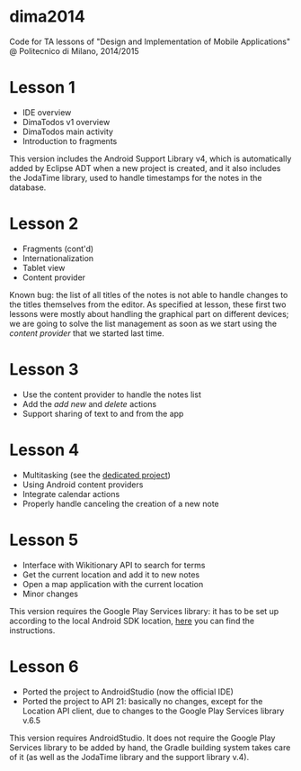 dima2014
========

Code for TA lessons of "Design and Implementation of Mobile Applications" @ Politecnico di Milano, 2014/2015

# Lesson 1
* IDE overview
* DimaTodos v1 overview
* DimaTodos main activity
* Introduction to fragments

This version includes the Android Support Library v4, which is automatically added by Eclipse ADT when a new project is created, and it also includes the JodaTime library, used to handle timestamps for the notes in the database.

# Lesson 2
* Fragments (cont'd)
* Internationalization
* Tablet view
* Content provider

Known bug: the list of all titles of the notes is not able to handle changes to the titles themselves from the editor. As specified at lesson, these first two lessons were mostly about handling the graphical part on different devices; we are going to solve the list management as soon as we start using the *content provider* that we started last time.

# Lesson 3
* Use the content provider to handle the notes list
* Add the *add new* and *delete* actions
* Support sharing of text to and from the app

# Lesson 4
* Multitasking (see the [dedicated project](https://github.com/sivieri/BlockingTests))
* Using Android content providers
* Integrate calendar actions
* Properly handle canceling the creation of a new note

# Lesson 5
* Interface with Wikitionary API to search for terms
* Get the current location and add it to new notes
* Open a map application with the current location
* Minor changes

This version requires the Google Play Services library: it has to be set up according to the local Android SDK location, [here](http://developer.android.com/google/play-services/setup.html) you can find the instructions.

# Lesson 6
* Ported the project to AndroidStudio (now the official IDE)
* Ported the project to API 21: basically no changes, except for the Location API client, due to changes to the Google Play Services library v.6.5

This version requires AndroidStudio. It does not require the Google Play Services library to be added by hand, the Gradle building system takes care of it (as well as the JodaTime library and the support library v.4).
